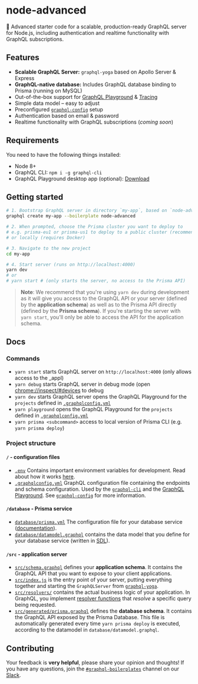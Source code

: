 # node-advanced

🚀 Advanced starter code for a scalable, production-ready GraphQL server for Node.js, including authentication and realtime functionality with GraphQL subscriptions.

## Features

- **Scalable GraphQL Server:** `graphql-yoga` based on Apollo Server & Express
- **GraphQL-native database:** Includes GraphQL database binding to Prisma (running on MySQL)
- Out-of-the-box support for [GraphQL Playground](https://github.com/prisma/graphql-playground) & [Tracing](https://github.com/apollographql/apollo-tracing)
- Simple data model – easy to adjust
- Preconfigured [`graphql-config`](https://github.com/prisma/graphql-config) setup
- Authentication based on email & password
- Realtime functionality with GraphQL subscriptions (_coming soon_)

## Requirements

You need to have the following things installed:

* Node 8+
* GraphQL CLI: `npm i -g graphql-cli`
* GraphQL Playground desktop app (optional): [Download](https://github.com/prisma/graphql-playground/releases)

## Getting started

```sh
# 1. Bootstrap GraphQL server in directory `my-app`, based on `node-advanced` boilerplate
graphql create my-app --boilerplate node-advanced

# 2. When prompted, choose the Prisma cluster you want to deploy to
# e.g. prisma-eu1 or prisma-us1 to deploy to a public cluster (recommended)
# or locally (requires Docker)

# 3. Navigate to the new project
cd my-app

# 4. Start server (runs on http://localhost:4000)
yarn dev
# or
# yarn start # (only starts the server, no access to the Prisma API)
```

> **Note**: We recommend that you're using `yarn dev` during development as it will give you access to the GraphQL API or your server (defined by the **application schema**) as well as to the Prisma API directly (defined by the **Prisma schema**). If you're starting the server with `yarn start`, you'll only be able to access the API for the application schema.

## Docs

### Commands

* `yarn start` starts GraphQL server on `http://localhost:4000` (only allows access to the _appl)
* `yarn debug` starts GraphQL server in debug mode (open [chrome://inspect/#devices](chrome://inspect/#devices) to debug
* `yarn dev` starts GraphQL server opens the GraphQL Playground for the `projects` defined in [`.graphqlconfig.yml`](./.graphqlconfig.yml)
* `yarn playground` opens the GraphQL Playground for the `projects` defined in [`.graphqlconfig.yml`](./.graphqlconfig.yml)
* `yarn prisma <subcommand>` access to local version of Prisma CLI (e.g. `yarn prisma deploy`)

### Project structure

#### `/` - configuration files

- [`.env`](./.env) Contains important environment variables for development. Read about how it works [here](https://github.com/motdotla/dotenv).
- [`.graphqlconfig.yml`](./.graphqlconfig.yml) GraphQL configuration file containing the endpoints and schema configuration. Used by the [`graphql-cli`](https://github.com/prisma/graphql-cli) and the [GraphQL Playground](https://github.com/prisma/graphql-playground). See [`graphql-config`](https://github.com/prisma/graphql-config) for more information.

#### `/database` - Prisma service

- [`database/prisma.yml`](./database/prisma.yml) The configuration file for your database service ([documentation](https://www.prismagraphql.com/docs/reference/prisma.yml/overview-and-example-foatho8aip)).
- [`database/datamodel.graphql`](./database/datamodel.graphql) contains the data model that you define for your database service (written in [SDL](https://blog.graph.cool/graphql-sdl-schema-definition-language-6755bcb9ce51)).

#### `/src` - application server

- [`src/schema.graphql`](src/schema.graphql) defines your **application schema**. It contains the GraphQL API that you want to expose to your client applications.
- [`src/index.js`](src/index.js) is the entry point of your server, putting everything together and starting the `GraphQLServer` from [`graphql-yoga`](https://github.com/prisma/graphql-yoga).
- [`src/resolvers/`](src/resolvers) contains the actual business logic of your application. In GraphQL, you implement [resolver functions](http://graphql.org/learn/execution/) that *resolve* a specific query being requested.
- [`src/generated/prisma.graphql`](src/generated/prisma.graphql) defines the **database schema**. It contains the GraphQL API exposed by the Prisma Database. This file is automatically generated every time `yarn prisma deploy` is executed, according to the datamodel in `database/datamodel.graphql`.

## Contributing

Your feedback is **very helpful**, please share your opinion and thoughts! If you have any questions, join the [`#graphql-boilerplates`](https://prisma.slack.com/messages/graphql-boilerplates) channel on our [Slack](https://prisma.slack.com/).
